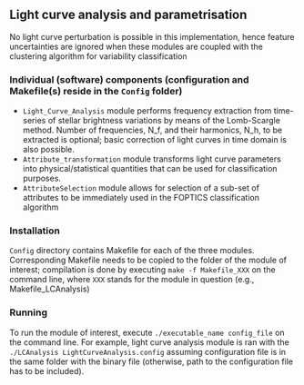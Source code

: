 ## Light curve analysis and parametrisation

No light curve perturbation is possible in this implementation, hence feature uncertainties are ignored when these modules are coupled with the clustering algorithm for variability classification

### Individual (software) components (configuration and Makefile(s) reside in the `Config` folder)

- `Light_Curve_Analysis` module performs frequency extraction from time-series of stellar brightness variations by means of the Lomb-Scargle method. Number of frequencies, N\_f, and their harmonics, N\_h, to be extracted is optional; basic correction of light curves in time domain is also possible. 
- `Attribute_transformation` module transforms light curve parameters into physical/statistical quantities that can be used for classification purposes.
- `AttributeSelection` module allows for selection of a sub-set of attributes to be immediately used in the FOPTICS classification algorithm

### Installation

`Config` directory contains Makefile for each of the three modules. Corresponding Makefile needs to be copied to the folder of the module of interest; compilation is done by executing `make -f Makefile_XXX` on the command line, where `XXX` stands for the module in question (e.g., Makefile_LCAnalysis)

### Running

To run the module of interest, execute `./executable_name config_file` on the command line. For example, light curve analysis module is ran with the `./LCAnalysis LightCurveAnalysis.config` assuming configuration file is in the same folder with the binary file (otherwise, path to the configuration file has to be included).
